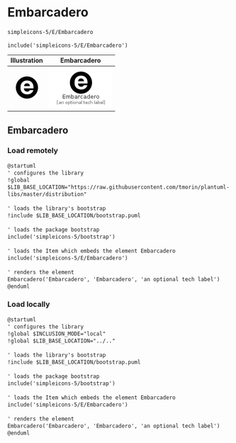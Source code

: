 # Embarcadero


```text
simpleicons-5/E/Embarcadero
```

```text
include('simpleicons-5/E/Embarcadero')
```



| Illustration | Embarcadero |
| :---: | :---: |
| ![illustration for Illustration](../../simpleicons-5/E/Embarcadero.png) | ![illustration for Embarcadero](../../simpleicons-5/E/Embarcadero.Local.png) |




## Embarcadero

### Load remotely
```plantuml
@startuml
' configures the library
!global $LIB_BASE_LOCATION="https://raw.githubusercontent.com/tmorin/plantuml-libs/master/distribution"

' loads the library's bootstrap
!include $LIB_BASE_LOCATION/bootstrap.puml

' loads the package bootstrap
include('simpleicons-5/bootstrap')

' loads the Item which embeds the element Embarcadero
include('simpleicons-5/E/Embarcadero')

' renders the element
Embarcadero('Embarcadero', 'Embarcadero', 'an optional tech label')
@enduml
```

### Load locally
```plantuml
@startuml
' configures the library
!global $INCLUSION_MODE="local"
!global $LIB_BASE_LOCATION="../.."

' loads the library's bootstrap
!include $LIB_BASE_LOCATION/bootstrap.puml

' loads the package bootstrap
include('simpleicons-5/bootstrap')

' loads the Item which embeds the element Embarcadero
include('simpleicons-5/E/Embarcadero')

' renders the element
Embarcadero('Embarcadero', 'Embarcadero', 'an optional tech label')
@enduml
```

